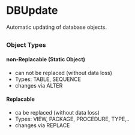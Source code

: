 # DBUpdate
Automatic updating of database objects. 

## 
### Object Types
#### non-Replacable (Static Object)
- can not be replaced (without data loss)
- Types: TABLE, SEQUENCE
- changes via ALTER

#### Replacable
- ca be replaced (without data loss)
- Types: VIEW, PACKAGE, PROCEDURE, TYPE,..
- changes via REPLACE 

 